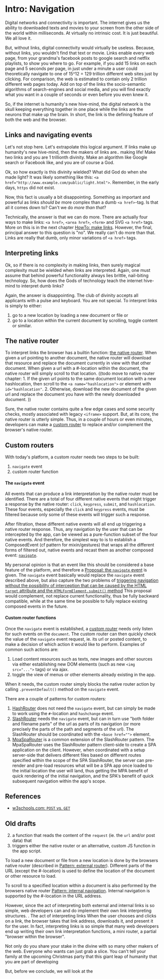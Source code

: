 # Intro: Navigation

Digital networks and connectivity is important. The internet gives us the ability to
downloaded texts and movies to your screen from the other side of the world within milliseconds.
At virtually no intrinsic cost. It is just beautiful. We all love it.

But, without links, digital connectivity would virtually be useless.
Because, without links, you wouldn't find that text or movie.
Links enable every web page, from your grandma's facebook posts to google search and netflix playlists,
to show you where to go. 
For example, if you add 15 links on each page and 5 seconds per page, 
in just under a minute a user could theoretically navigate to one of 15^12 = 129 trillion different web sites
just by clicking. For comparison, the web is estimated to contain only 2 trillion different web pages today.
Add on top of the links the socio-semantic algorithms of search-engines and social media,
and you will find exactly what you want in a couple of seconds or even before you even knew it.

So, if the internet is humanity's new hive-mind, the digital network is the skull keeping 
everything together in one place while the links are the neurons that make up the brain.
In short, the link is the defining feature of both the web and the browser.

## Links and navigating events

Let's not stop here. Let's extrapolate this logical argument.
If links make up humanity's new hive-mind, then the makers of links are.. making life!
Make two links and you are 1 trillionth divinity.
Make an algorithm like Google search or Facebook like, and you are of course a God.

Ok, so how exactly is this divinity wielded? What did God do when she made light?
It was likely something like this: `<a href="http://www.example.com/public/light.html">`.
Remember, in the early days, `https` did not exist.

Now, this fact is usually a bit disappointing. 
Something as important and powerful as links *should be* more complex than a dumb `<a href>`-tag.
Is that all it comes down to? Can't we do *more than that*?

Technically, the answer is that we can do more. There are actually four ways to make links:
`<a href>`, `<area href>`, `<form>` and SVG `<a href>` tags.
More on this is in the next chapter [HowTo: make links](HowTo_makeLinks.md).
However, the final, principal answer to this question is "no". We really can't do more than that.
Links are really that dumb, only minor variations of `<a href>` tags.

## Interpreting links

Ok, so if there is no complexity in making links, 
then surely magical complexity must be wielded when links are interpreted.
Again, one must assume that behind powerful functionality always lies brittle, nail-biting technology.
So, how does the Gods of technology teach the internet hive-mind to interpret dumb links?

Again, the answer is disappointing. 
The club of divinity accepts all applicants with a pulse and keyboard. You are not special.
To interpret links is simply to either:
1. go to a new location by loading a new document or file or
2. go to a location within the current document by scrolling, toggle content or similar.

## The native router

To interpret links the browser has a builtin function: [the native router](HowTo_nativeRouter.md).
When given a url pointing to another document, the native router will download that resource and 
replace the document currently in view with that other document. 
When given a url with a #-location within the document, 
the native router will simply scroll to that location.
((todo move to native router chapter: 1. If the given url points to the same document location with a new hashlocation, then 
scroll to the `<a name="hashlocation">` or element with `id="hashlocation"`.
2. Otherwise, download the new document of the given url and replace the document you have with the 
newly downloaded document.
))

Sure, the native router contains quite a few edge cases and some security checks, 
mostly associated with legacy `<iframe>` support.
But, at its core, the native router is utterly simple.
Thus, in a couple of hours or even minutes, developers can make a [custom router]() to
replace and/or complement the browser's native router.

## Custom routers

With today's platform, a custom router needs two steps to be built:
1. `navigate` event
2. custom router function

#### The `navigate` event

All events that can produce a link interpretation by the native router must be identified.
There are a total of four different native events that might trigger a response by the native router:
`click`, `keypress`, `submit`, and `hashlocation`.
These four events, especially the `click` and `keypress` events, must be filtered 
because only some of these events will trigger such a response.

After filtration, these different native events will all end up triggering a native router response.
Thus, any navigation by the user that can be intercepted by the app, can be viewed as a pure-function 
subset of the four native events. And therefore, the simplest way to is to establish a ComposedEvent
(cf pattern for mixin/gestures) that wraps all the different forms of filtered out, native events and
recast them as another composed event: [`navigate`](Pattern_navigate.md).

My personal opinion is that an event like this should be considered a base feature of the platform,
and therefore a [Proposal: the `navigate` event](Proposal_navigate.md) is given.
The `navigate` event basically would replace the `navigate` event described above, but 
also capture the two problems of [triggering navigation without the possibility of interception
that can be caused by the HTML `target` attribute and the `HTMLFormElement.submit()` method](Problem_submitTargetSubmarines.md)
This proposal would complement, not replace current functionality, thus be fully backward compatible,
while at the same time be possible to fully replace existing composed events in the future.

#### Custom router functions

Once the `navigate` event is established, a [custom router](Pattern_customRouter.md) needs only listen for such events on 
the `document`.
The custom router can then quickly check the value of the `navigate` event request, 
ie. its url or posted content,
to make a decision of which action it would like to perform.
Examples of common such actions are:
1. Load content resources such as texts, new images and other sources via either establishing 
new DOM elements (such as new `<img src="...">` tags) or via ajax.
2. toggle the view of menus or other elements already existing in the app.

When it needs, the custom router simply blocks the native router action by calling 
`.preventDefault()` method on the `navigate` event.

There are a couple of patterns for custom routers:
1. [HashRouter](Pattern_hashRouter.md) does not need the `navigate` event, but 
can simply be made to work using the `#`-location and `hashchange` event.
2. [SlashRouter](Pattern_slashRouter.md) needs the `navigate` event, but 
can in turn use "both folder and filename parts" of the url as parts of its navigation
(or more precisely the parts of the path and segments of the url). 
The SlashRouter should be coordinated with the `<base href="">` element.
3. [MpaSpaRouter](Pattern_MpaSpaRouter.md) is a common extension of the SlashRouter pattern.
The MpaSpaRouter uses the SlashRouter pattern client-side to create a SPA application on the client.
However, when coordinated with a setup server-side that delivers different files based on different
routes specified within the scope of the SPA SlashRouter, 
the server can pre-render and pre-load resources what will be a SPA app once loaded to the initial 
location the user will land, thus getting the MPA benefit of quick rendering of the initial navigation,
and the SPA's benefit of quick subsequent navigation within the app's scope.

## References

 * [w3schools.com: `POST` vs. `GET`](https://www.w3schools.com/tags/ref_httpmethods.asp)

## Old drafts

2. a function that reads the content of the `request` (ie. the `url` and/or post data) 
that
3. triggers either the native router or an alternative, custom JS function in the app script.

To load a new document or file from a new location is done by the browsers native router (described in [Pattern: external router]()).
Different parts of the URL (except the #-location) is used to define the location of the document or 
other resource to load. 

To scroll to a specified location within a document is also performed by the browsers native router [Pattern: internal navigation]().
Internal navigation is supported by the #-location in the URL address.

However, since the act of interpreting both external and internal links is so simple,
web developers can and do implement their own link interpreting structures.
. The act of interpreting links 
When the user chooses and clicks on a link, the browser takes that link address, downloads it, and
present it for the user. In fact, interpreting links is so simple that many web developers 
end up writing their own link interpretation functions, a mini router, a partial "browser within the browser".


Not only do you share your stake in the divine with so
many other makers of the web. Everyone who wants can just grab a slice.
You can't tell your family at the upcoming Christmas party that this giant leap of humanity
that you are part of developing 

But, before we conclude, we will look at the  